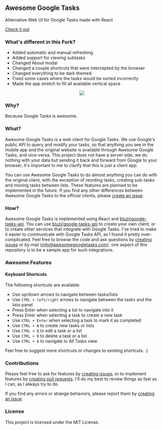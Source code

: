 ## Awesome Google Tasks
Alternative Web UI for Google Tasks made with React

<a href="https://awesomegoogletasks.com">Check it out</a>

### What's different in this Fork?
- Added automatic and manual refreshing
- Added support for viewing subtasks
- Changed About modal
- Changed a couple shortcuts that were intercepted by the browser
- Changed everything to be dark themed
- Fixed some cases where the tasks would be sorted incorrectly
- Made the app stretch to fill all available vertical space

<div align="center">
  <img src="https://image.ibb.co/dxi5aJ/screely_1528833277494.png" />
</div>

### Why?
Because Google Tasks is awesome.

### What?
Awesome Google Tasks is a web client for Google Tasks. We use Google's public API to query and modify your tasks, so that anything you see in the mobile app and the original website is available through Awesome Google Tasks, and vice-versa.
This project does not have a server side, we do nothing with your data but sending it back and forward from Google to your browser, it's important to me to clarify that this is just a client app.

You can use Awesome Google Tasks to do almost anything you can do with the original client, with the exception of reording tasks, creating sub-tasks and moving tasks between lists.
These features are planned to be implemented in the future. 
If you find any other differences between Awesome Google Tasks to the official clients, please [create an issue](https://github.com/bluzi/awesome-google-tasks/issues).

### How?
Awesome Google Tasks is implemented using React and [bluzi/google-tasks-api](https://github.com/bluzi/google-tasks-api).
You can use [bluzi/google-tasks-api](https://github.com/bluzi/google-tasks-api) to create your own client, or to create other services that integrate with Google Tasks.
I've tried to make it easier to communicate with Google Tasks API, as I found it pretty over-complicated.
Feel free to browse the code and ask questions by [creating issues](https://github.com/bluzi/awesome-google-tasks/issues) or by mail (info@awesomegoogletasks.com), one aspect of this repository is to be a sample app for such integrations. 

### Awesome Features
#### Keyboard Shortcuts
The following shortcuts are available: 
- Use up/down arrows to navigate between tasks/lists
- Use `CTRL + left/right` arrows to navigate between the tasks and the lists panel
- Press Enter when selecting a list to navigate into it
- Press Enter when selecting a task to create a new task
- Use `CTRL + Enter` when selecting a task to mark it as completed
- Use `CTRL + N` to create new tasks or lists
- Use `CTRL + Q` to edit a task or a list
- Use `CTRL + D` to delete a task or a list
- Use `CTRL + A` to navigate to All Tasks view

Feel free to suggest more shortcuts or changes to existing shortcuts. :) 


### Contributions
Please feel free to ask for features by [creating issues](https://github.com/bluzi/awesome-google-tasks/issues), or to implement features by [creating pull requests](https://github.com/bluzi/awesome-google-tasks/pulls).
I'll do my best to review things as fast as I can, as I always try to do.

If you find any errors or strange behaviors, please report them by [creating an issue](https://github.com/bluzi/awesome-google-tasks/issues).

### License
This project is licensed under the MIT License.
